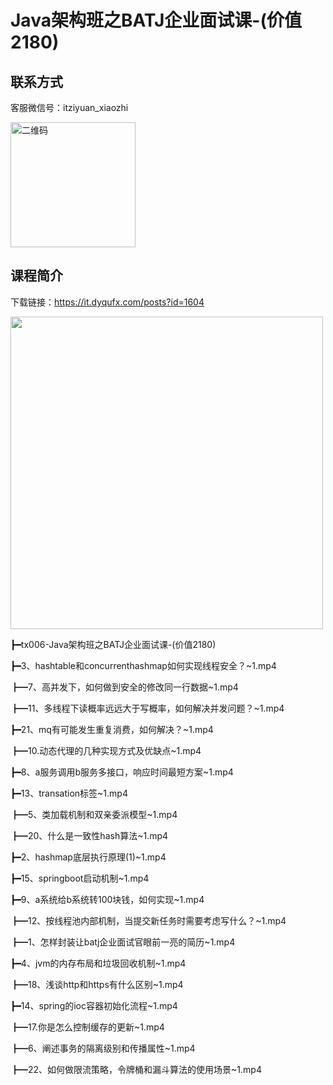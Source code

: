 # Java架构班之BATJ企业面试课-(价值2180)

## 联系方式

客服微信号：itziyuan_xiaozhi

<img src="https://ziyuanyun.oss-cn-guangzhou.aliyuncs.com/common/20240614073449/666b82192834a.jpg" width="200" height="200" alt="二维码">

## 课程简介

下载链接：https://it.dyqufx.com/posts?id=1604

<img src="https://ziyuanyun.oss-cn-guangzhou.aliyuncs.com/yun/20240515183244/66448f4c7342b.jpg" width="500" alt="">

  ┣━tx006-Java架构班之BATJ企业面试课-(价值2180)

 ┣━3、hashtable和concurrenthashmap如何实现线程安全？~1.mp4

 ┣━7、高并发下，如何做到安全的修改同一行数据~1.mp4

 ┣━11、多线程下读概率远远大于写概率，如何解决并发问题？~1.mp4

 ┣━21、mq有可能发生重复消费，如何解决？~1.mp4

 ┣━10.动态代理的几种实现方式及优缺点~1.mp4

 ┣━8、a服务调用b服务多接口，响应时间最短方案~1.mp4

 ┣━13、transation标签~1.mp4

 ┣━5、类加载机制和双亲委派模型~1.mp4

 ┣━20、什么是一致性hash算法~1.mp4

 ┣━2、hashmap底层执行原理(1)~1.mp4

 ┣━15、springboot启动机制~1.mp4

 ┣━9、a系统给b系统转100块钱，如何实现~1.mp4

 ┣━12、按线程池内部机制，当提交新任务时需要考虑写什么？~1.mp4

 ┣━1、怎样封装让batj企业面试官眼前一亮的简历~1.mp4

 ┣━4、jvm的内存布局和垃圾回收机制~1.mp4

 ┣━18、浅谈http和https有什么区别~1.mp4

 ┣━14、spring的ioc容器初始化流程~1.mp4

 ┣━17.你是怎么控制缓存的更新~1.mp4

 ┣━6、阐述事务的隔离级别和传播属性~1.mp4

 ┣━22、如何做限流策略，令牌桶和漏斗算法的使用场景~1.mp4

  